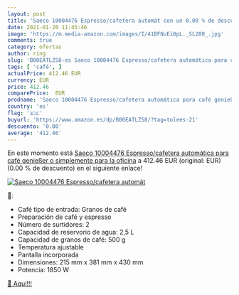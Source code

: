 ```yaml
---
layout: post
title: 'Saeco 10004476 Espresso/cafetera automát con un 0.00 % de descuento'
date: 2021-01-20 11:45:46
image: 'https://m.media-amazon.com/images/I/41BFNuEi0pL._SL200_.jpg'
comments: true
category: ofertas
author: ring
slug: 'B00EATLZS8-es Saeco 10004476 Espresso/cafetera automática para café...'
tags: [ 'café', ]
actualPrice: 412.46 EUR
currency: EUR
price: 412.46
comparePrice:  EUR
prodname: 'Saeco 10004476 Espresso/cafetera automática para café genießer o simplemente para la oficina'
country: 'es'
flag: '🇪🇸'
buyurl: 'https://www.amazon.es/dp/B00EATLZS8/?tag=tolees-21'
descuento: '0.00'
average: '412.46'
---
```


En este momento está [Saeco 10004476 Espresso/cafetera automática para café genießer o simplemente para la oficina](https://www.amazon.es/dp/B00EATLZS8/?tag=tolees-21) a 412.46 EUR (original:  EUR) (0.00 %  de descuento) en el siguiente enlace!

[![Saeco 10004476 Espresso/cafetera automát](https://m.media-amazon.com/images/I/41BFNuEi0pL._SL200_.jpg)](https://www.amazon.es/dp/B00EATLZS8/?tag=tolees-21)

🔎:

- Café tipo de entrada: Granos de café
- Preparación de café y espresso
- Número de surtidores: 2
- Capacidad de reservorio de agua: 2,5 L
- Capacidad de granos de café: 500 g
- Temperatura ajustable
- Pantalla incorporada
- Dimensiones: 215 mm x 381 mm x 430 mm
- Potencia: 1850 W

[🛒 Aquí!!!](https://www.amazon.es/dp/B00EATLZS8/?tag=tolees-21)
